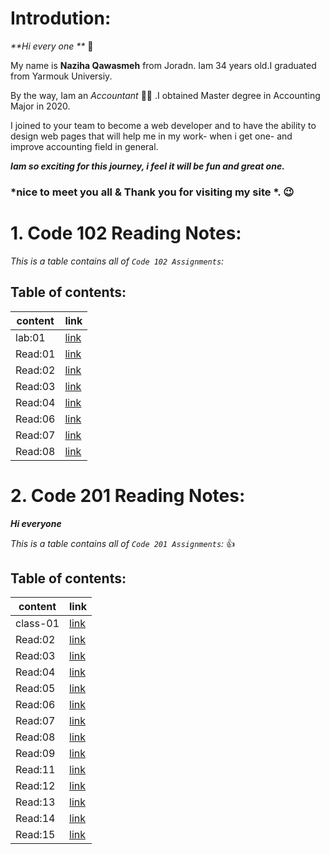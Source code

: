 # Introdution: 

 _**Hi every one **_  :clap:

My name is **Naziha Qawasmeh** from Joradn. Iam 34 years old.I graduated from Yarmouk Universiy. 

By the way, Iam an *Accountant*  :woman_office_worker: .I obtained Master degree in Accounting Major in 2020.

I joined to your team to become a web developer and to have the ability to design web pages that will help me in my work- when i get one- and improve accounting field in general.

_**Iam so exciting for this journey, i feel it will be fun and great one.**_

### *nice to meet you all & Thank you for visiting my site *. :wink:   



# 1. Code 102 Reading Notes:

*This is a table contains all of `Code 102 Assignments`:* 

## Table of contents:

|  content       | link |
| ----------    | ----------- |
| lab:01         |[link](https://naziha-1986.github.io/reading-notes.md/Lab:01b)        |
| Read:01      | [link](https://naziha-1986.github.io/reading-notes.md/Read:01) |
|Read:02|[link](https://naziha-1986.github.io/reading-notes.md/Read:02)
|Read:03 | [link](https://naziha-1986.github.io/reading-notes.md/Read:03)|
|Read:04| [link](https://naziha-1986.github.io/reading-notes.md/Read:04)|
|Read:06|[link](https://naziha-1986.github.io/reading-notes.md/Read:06)
|Read:07|[link](https://naziha-1986.github.io/reading-notes.md/Read:07)
|Read:08|[link](https://naziha-1986.github.io/reading-notes.md/Read:08)

             
             
# 2. Code 201 Reading Notes:

**_Hi everyone_**

*This is a table contains all of `Code 201 Assignments`:* :+1:


## Table of contents:

|  content       | link |
| ----------    | ----------- |
|class-01 |[link](https://naziha-1986.github.io/reading-notes.md/class-01)    |
|Read:02|[link]()     |
|Read:03| [link]()    |
|Read:04| [link]()    |
|Read:05| [link]()    |
|Read:06|[link]()     |
|Read:07|[link]()     |
|Read:08|[link]()     | 
|Read:09|[link]()     |
|Read:11|[link]()     |
|Read:12|[link]()     |
|Read:13|[link]()     |
|Read:14|[link]()     |
|Read:15|[link]()     |
